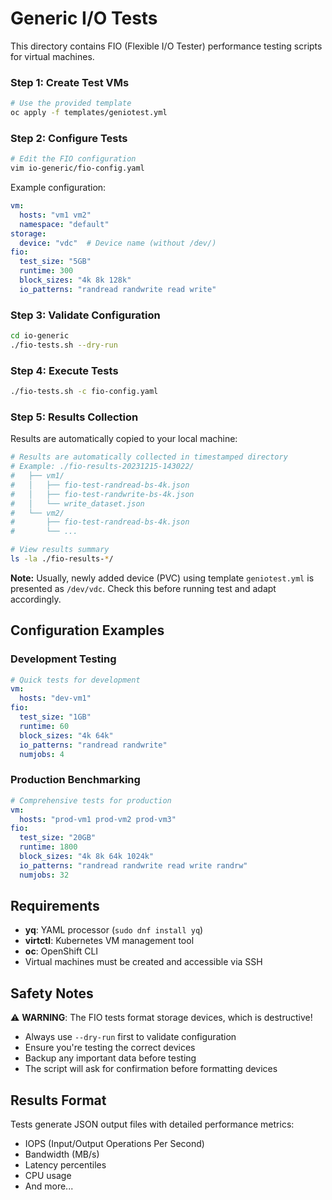# Generic I/O Tests

This directory contains FIO (Flexible I/O Tester) performance testing scripts for virtual machines.


### Step 1: Create Test VMs
```bash
# Use the provided template
oc apply -f templates/geniotest.yml
```

### Step 2: Configure Tests
```bash
# Edit the FIO configuration
vim io-generic/fio-config.yaml
```

Example configuration:
```yaml
vm:
  hosts: "vm1 vm2"
  namespace: "default"
storage:
  device: "vdc"  # Device name (without /dev/)
fio:
  test_size: "5GB"
  runtime: 300
  block_sizes: "4k 8k 128k"
  io_patterns: "randread randwrite read write"
```

### Step 3: Validate Configuration
```bash
cd io-generic
./fio-tests.sh --dry-run
```

### Step 4: Execute Tests
```bash
./fio-tests.sh -c fio-config.yaml
```

### Step 5: Results Collection
Results are automatically copied to your local machine:
```bash
# Results are automatically collected in timestamped directory
# Example: ./fio-results-20231215-143022/
#   ├── vm1/
#   │   ├── fio-test-randread-bs-4k.json
#   │   ├── fio-test-randwrite-bs-4k.json
#   │   └── write_dataset.json
#   └── vm2/
#       ├── fio-test-randread-bs-4k.json
#       └── ...

# View results summary
ls -la ./fio-results-*/
```

**Note:** Usually, newly added device (PVC) using template `geniotest.yml` is presented as `/dev/vdc`. Check this 
before running test and adapt accordingly. 

## Configuration Examples

### Development Testing
```yaml
# Quick tests for development
vm:
  hosts: "dev-vm1"
fio:
  test_size: "1GB"
  runtime: 60
  block_sizes: "4k 64k"
  io_patterns: "randread randwrite"
  numjobs: 4
```

### Production Benchmarking
```yaml
# Comprehensive tests for production
vm:
  hosts: "prod-vm1 prod-vm2 prod-vm3"
fio:
  test_size: "20GB"
  runtime: 1800
  block_sizes: "4k 8k 64k 1024k"
  io_patterns: "randread randwrite read write randrw"
  numjobs: 32
```

## Requirements

- **yq**: YAML processor (`sudo dnf install yq`)
- **virtctl**: Kubernetes VM management tool
- **oc**: OpenShift CLI
- Virtual machines must be created and accessible via SSH

## Safety Notes

⚠️ **WARNING**: The FIO tests format storage devices, which is destructive!
- Always use `--dry-run` first to validate configuration
- Ensure you're testing the correct devices
- Backup any important data before testing
- The script will ask for confirmation before formatting devices

## Results Format

Tests generate JSON output files with detailed performance metrics:
- IOPS (Input/Output Operations Per Second)
- Bandwidth (MB/s)
- Latency percentiles
- CPU usage
- And more...

